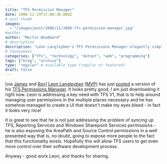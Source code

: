 ```yaml
---
title: "TFS Permission Manager"
date: 2006-11-29T17:08:30.000Z
# post thumb
images:
  - "/images/post/2006/11/2006-tfs-permission-manager.jpg"
#author
author: "Martin Woodward"
# description
description: "Leon Langleyben's TFS Permissions Manager elegantly simplifies user permissions management across TFS, Reporting Services, and SharePoint."
# Taxonomies
categories: ["tfs", "technology", "dotnet", "web", "programming"]
tags: ["blog", "archive"]
type: "regular" # available type (regular or featured)
draft: false
---
```

[via [James](http://blogs.msdn.com/jmanning/archive/2006/11/29/new-tool-for-tfs-written-by-a-mvp-tfs-permission-manager-1-0.aspx) and [Roy](http://weblogs.asp.net/rosherove/archive/2006/11/28/tfs-permission-manager-tool.aspx)] [Leon Langleyben](http://www.dotnetjunkies.com/Weblog/leon/) ([MVP](https://mvp.support.microsoft.com/profile=61EF6CA6-0456-4DDB-9E3F-E1AEAE7925A4)) has just [posted](http://blogs.microsoft.co.il/blogs/srlteam/archive/2006/11/27/TFS-Permission-Manager-1.0-is-Finally-out.aspx) a version of his [TFS Permissions Manager](http://blogs.microsoft.co.il/files/folders/leon/entry5018.aspx).  It looks pretty good, I am just downloading it right now.  Leon is addressing a key need with TFS V1, that is to help around managing user permissions in the multiple places necessary and he has somehow managed to create a UI that doesn't make my eyes bleed - in fact it looks very nice! 

It is great to see that he is not just addressing the problem of syncing up TFS, Reporting Services and Windows Sharepoint Services permissions - he is also exposing the AreaPath and Source Control permissions in a well presented way that is, no doubt, going to expose more people to the fact that this functionality exists.  Hopefully this will allow TFS users to get even more control over their software development process. 

Anyway - good work Leon, and thanks for sharing.